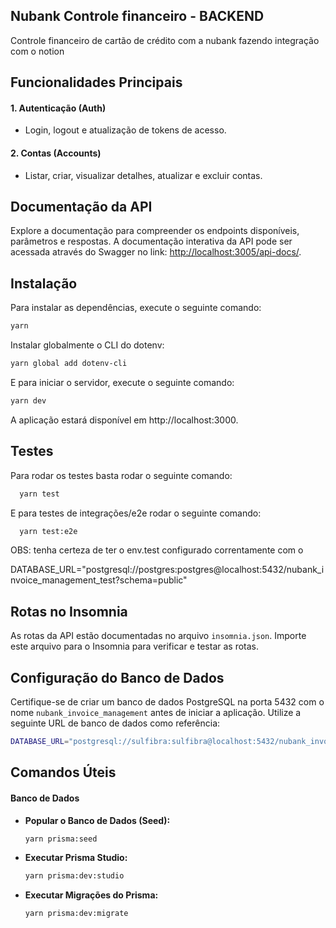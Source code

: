 ## Nubank Controle financeiro - BACKEND

Controle financeiro de cartão de crédito com a nubank fazendo integração com o notion

## Funcionalidades Principais

#### 1. Autenticação (Auth)

- Login, logout e atualização de tokens de acesso.

#### 2. Contas (Accounts)

- Listar, criar, visualizar detalhes, atualizar e excluir contas.

## Documentação da API

Explore a documentação para compreender os endpoints disponíveis, parâmetros e respostas. A documentação interativa da API pode ser acessada através do Swagger no link: [http://localhost:3005/api-docs/](http://localhost:3005/api-docs/).

## Instalação

Para instalar as dependências, execute o seguinte comando:

```bash
yarn
```

Instalar globalmente o CLI do dotenv:

```bash
yarn global add dotenv-cli
```

E para iniciar o servidor, execute o seguinte comando:

```bash
yarn dev
```

A aplicação estará disponível em http://localhost:3000.

## Testes

Para rodar os testes basta rodar o seguinte comando:

```bash
  yarn test
```

E para testes de integrações/e2e rodar o seguinte comando:

```bash
  yarn test:e2e
```

OBS: tenha certeza de ter o env.test configurado correntamente com o

DATABASE_URL="postgresql://postgres:postgres@localhost:5432/nubank_invoice_management_test?schema=public"

## Rotas no Insomnia

As rotas da API estão documentadas no arquivo `insomnia.json`. Importe este arquivo para o Insomnia para verificar e testar as rotas.

## Configuração do Banco de Dados

Certifique-se de criar um banco de dados PostgreSQL na porta 5432 com o nome `nubank_invoice_management` antes de iniciar a aplicação. Utilize a seguinte URL de banco de dados como referência:

```bash
DATABASE_URL="postgresql://sulfibra:sulfibra@localhost:5432/nubank_invoice_management?schema=public"
```

## Comandos Úteis

#### Banco de Dados

- **Popular o Banco de Dados (Seed):**

  ```bash
  yarn prisma:seed
  ```

- **Executar Prisma Studio:**

  ```bash
  yarn prisma:dev:studio
  ```

- **Executar Migrações do Prisma:**
  ```bash
  yarn prisma:dev:migrate
  ```
